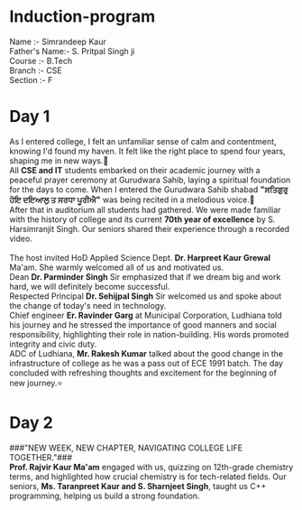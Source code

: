 # Induction-program
Name :- Simrandeep Kaur<br>
Father's Name:- S. Pritpal Singh ji<br>
Course :- B.Tech<br>
Branch :- CSE<br>
Section :- F<br>

# Day 1
As I entered college, I felt an unfamiliar sense of calm and contentment, knowing I'd found my haven. It felt like the right place to spend four years, shaping me in new ways.🌼
<br>
All **CSE and IT** students embarked on their academic journey with a peaceful prayer ceremony at Gurudwara Sahib, laying a spiritual foundation for the days to come.
When I entered the Gurudwara Sahib shabad **"ਸਤਿਗੁਰੁ ਹੋਇ ਦਇਆਲੁ ਤ ਸਰਧਾ ਪੂਰੀਐ"** was being recited in a melodious voice.🙏
<br>
After that in auditorium  all students had gathered. We were made familiar with the history of college and its current **70th year of excellence** by S. Harsimranjit Singh. Our seniors shared their experience through a recorded video. <br> <br>
The host invited HoD Applied Science Dept. **Dr. Harpreet Kaur Grewal** Ma'am. She warmly welcomed all of us and motivated us.<br>
Dean **Dr. Parminder Singh** Sir emphasized that if we dream big and work hard, we will definitely become successful.<br>
Respected Principal **Dr. Sehijpal Singh** Sir welcomed us and spoke about the change of today's need in technology.
<br>
Chief engineer **Er. Ravinder Garg** at Municipal Corporation, Ludhiana told his journey and he stressed the importance of good manners and social responsibility, highlighting their role in nation-building. His words promoted integrity and civic duty. <br>
ADC of Ludhiana, **Mr. Rakesh Kumar** talked about the good change in the infrastructure of college as he was a pass out of ECE 1991 batch.
The day concluded with refreshing thoughts and excitement for the beginning of new journey.⭐

# Day 2
###"NEW WEEK, NEW CHAPTER, NAVIGATING COLLEGE LIFE TOGETHER."###<br>
**Prof. Rajvir Kaur Ma'am** engaged with us, quizzing on 12th-grade chemistry terms, and highlighted how crucial chemistry is for tech-related fields.
Our seniors, **Ms. Taranpreet Kaur and S. Sharnjeet Singh**, taught us C++ programming, helping us build a strong foundation.

